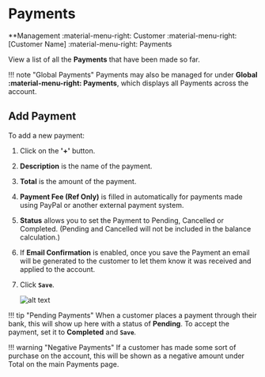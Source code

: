 # Payments 
**Management :material-menu-right: Customer :material-menu-right: [Customer Name] :material-menu-right: Payments

View a list of all the **Payments** that have been made so far. 

!!! note "Global Payments"
    Payments may also be managed for under **Global :material-menu-right: Payments**, which displays all Payments across the account.

## Add Payment
To add a new payment:

1. Click on the **'+'** button.
2. **Description** is the name of the payment. 
3. **Total** is the amount of the payment. 
4. **Payment Fee (Ref Only)** is filled in automatically for payments made using PayPal or another external payment system. 
5. **Status** allows you to set the Payment to Pending, Cancelled or Completed. (Pending and Cancelled will not be included in the balance calculation.)
6. If **Email Confirmation** is enabled, once you save the Payment an email will be generated to the customer to let them know it was received and applied to the account. 
7. Click **`Save`**.

    ![alt text][payments-tab]

!!! tip "Pending Payments"
    When a customer places a payment through their bank, this will show up here with a status of **Pending**. To accept the payment, set it to **Completed** and **`Save`**. 
    
!!! warning "Negative Payments"
    If a customer has made some sort of purchase on the account, this will be shown as a negative amount under Total on the main Payments page. 

    
[payments-tab]: /customer/img/53.png "Payments Tab" 
